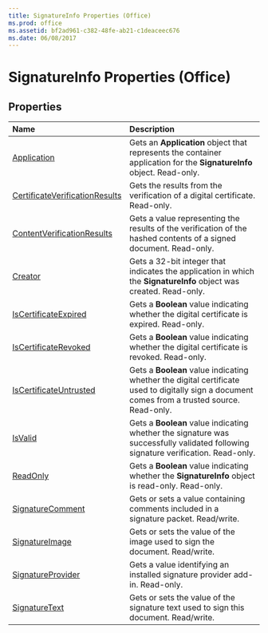 ```yaml
---
title: SignatureInfo Properties (Office)
ms.prod: office
ms.assetid: bf2ad961-c382-48fe-ab21-c1deaceec676
ms.date: 06/08/2017
---
```



# SignatureInfo Properties (Office)

## Properties



|**Name**|**Description**|
|:-----|:-----|
|[Application](signatureinfo-application-property-office.md)|Gets an **Application** object that represents the container application for the **SignatureInfo** object. Read-only.|
|[CertificateVerificationResults](signatureinfo-certificateverificationresults-property-office.md)|Gets the results from the verification of a digital certificate. Read-only.|
|[ContentVerificationResults](signatureinfo-contentverificationresults-property-office.md)|Gets a value representing the results of the verification of the hashed contents of a signed document. Read-only.|
|[Creator](signatureinfo-creator-property-office.md)|Gets a 32-bit integer that indicates the application in which the **SignatureInfo** object was created. Read-only.|
|[IsCertificateExpired](signatureinfo-iscertificateexpired-property-office.md)|Gets a **Boolean** value indicating whether the digital certificate is expired. Read-only.|
|[IsCertificateRevoked](signatureinfo-iscertificaterevoked-property-office.md)|Gets a **Boolean** value indicating whether the digital certificate is revoked. Read-only.|
|[IsCertificateUntrusted](signatureinfo-iscertificateuntrusted-property-office.md)|Gets a **Boolean** value indicating whether the digital certificate used to digitally sign a document comes from a trusted source. Read-only.|
|[IsValid](signatureinfo-isvalid-property-office.md)|Gets a **Boolean** value indicating whether the signature was successfully validated following signature verification. Read-only.|
|[ReadOnly](signatureinfo-readonly-property-office.md)|Gets a **Boolean** value indicating whether the **SignatureInfo** object is read-only. Read-only.|
|[SignatureComment](signatureinfo-signaturecomment-property-office.md)|Gets or sets a value containing comments included in a signature packet. Read/write.|
|[SignatureImage](signatureinfo-signatureimage-property-office.md)|Gets or sets the value of the image used to sign the document. Read/write.|
|[SignatureProvider](signatureinfo-signatureprovider-property-office.md)|Gets a value identifying an installed signature provider add-in. Read-only.|
|[SignatureText](signatureinfo-signaturetext-property-office.md)|Gets or sets the value of the signature text used to sign this document. Read/write.|

